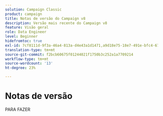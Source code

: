 ```yaml
---
solution: Campaign Classic
product: campaign
title: Notas de versão do Campaign v8
description: Versão mais recente do Campaign v8
feature: Visão geral
role: Data Engineer
level: Beginner
hidefromtoc: true
exl-id: 7cf8111d-9f3a-46a4-813a-d4e43a1d1471,a9d18e75-18e7-491e-bfc4-671c3600396e
translation-type: tm+mt
source-git-commit: f2bcb60675f01244021f1750b3c252a1a7709214
workflow-type: tm+mt
source-wordcount: '13'
ht-degree: 23%

---
```


# Notas de versão

PARA FAZER
